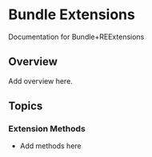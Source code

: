 # Bundle Extensions

Documentation for Bundle+REExtensions

## Overview

Add overview here.

## Topics

### Extension Methods

- Add methods here
